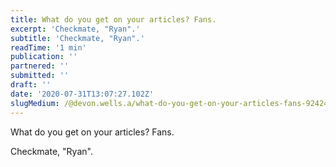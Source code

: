 ```yaml
---
title: What do you get on your articles? Fans.
excerpt: 'Checkmate, "Ryan".'
subtitle: 'Checkmate, "Ryan".'
readTime: '1 min'
publication: ''
partnered: ''
submitted: ''
draft: ''
date: '2020-07-31T13:07:27.102Z'
slugMedium: /@devon.wells.a/what-do-you-get-on-your-articles-fans-924244501a51
---
```


What do you get on your articles? Fans.

Checkmate, "Ryan".